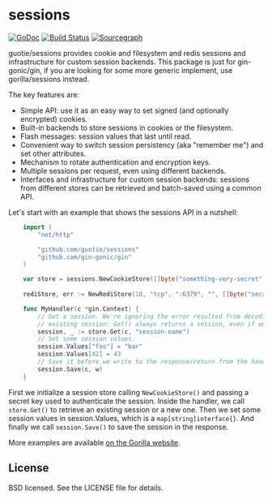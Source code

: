 sessions
========
[![GoDoc](https://godoc.org/github.com/gorilla/sessions?status.svg)](https://godoc.org/github.com/gorilla/sessions) [![Build Status](https://travis-ci.org/gorilla/sessions.png?branch=master)](https://travis-ci.org/gorilla/sessions)
[![Sourcegraph](https://sourcegraph.com/github.com/gorilla/sessions/-/badge.svg)](https://sourcegraph.com/github.com/gorilla/sessions?badge)


guotie/sessions provides cookie and filesystem and redis sessions and infrastructure for
custom session backends. This package is just for gin-gonic/gin, if you are looking
for some more generic implement, use gorilla/sessions instead.

The key features are:

* Simple API: use it as an easy way to set signed (and optionally
  encrypted) cookies.
* Built-in backends to store sessions in cookies or the filesystem.
* Flash messages: session values that last until read.
* Convenient way to switch session persistency (aka "remember me") and set
  other attributes.
* Mechanism to rotate authentication and encryption keys.
* Multiple sessions per request, even using different backends.
* Interfaces and infrastructure for custom session backends: sessions from
  different stores can be retrieved and batch-saved using a common API.

Let's start with an example that shows the sessions API in a nutshell:

```go
	import (
		"net/http"

		"github.com/guotie/sessions"
		"github.com/gin-gonic/gin"
	)

	var store = sessions.NewCookieStore([]byte("something-very-secret"))
	
	rediStore, err := NewRediStore(10, "tcp", ":6379", "", []byte("secret-key"))

	func MyHandler(c *gin.Context) {
		// Get a session. We're ignoring the error resulted from decoding an
		// existing session: Get() always returns a session, even if empty.
		session, _ := store.Get(c, "session-name")
		// Set some session values.
		session.Values["foo"] = "bar"
		session.Values[42] = 43
		// Save it before we write to the response/return from the handler.
		session.Save(c, w)
	}
```

First we initialize a session store calling `NewCookieStore()` and passing a
secret key used to authenticate the session. Inside the handler, we call
`store.Get()` to retrieve an existing session or a new one. Then we set some
session values in session.Values, which is a `map[string]interface{}`.
And finally we call `session.Save()` to save the session in the response.

More examples are available [on the Gorilla
website](http://www.gorillatoolkit.org/pkg/sessions).

## License

BSD licensed. See the LICENSE file for details.
